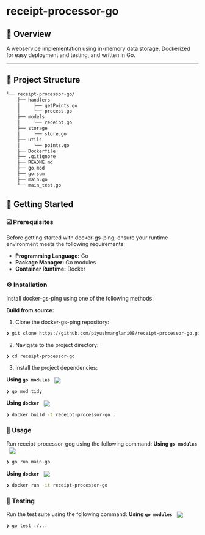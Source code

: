 # receipt-processor-go

## 📍 Overview

A webservice implementation using in-memory data storage, Dockerized for easy deployment and testing, and written in Go.

---
## 📁 Project Structure

```sh
└── receipt-processor-go/
    ├── handlers
    │     ├── getPoints.go
    │     └── process.go
    ├── models
    │     └── receipt.go
    ├── storage
    │     └── store.go
    ├── utils
    │     └── points.go
    ├── Dockerfile
    ├── .gitignore
    ├── README.md
    ├── go.mod
    ├── go.sum
    ├── main.go
    └── main_test.go
```

## 🚀 Getting Started

### ☑️ Prerequisites

Before getting started with docker-gs-ping, ensure your runtime environment meets the following requirements:

- **Programming Language:** Go
- **Package Manager:** Go modules
- **Container Runtime:** Docker


### ⚙️ Installation

Install docker-gs-ping using one of the following methods:

**Build from source:**

1. Clone the docker-gs-ping repository:
```sh
❯ git clone https://github.com/piyushmanglani08/receipt-processor-go.git
```

2. Navigate to the project directory:
```sh
❯ cd receipt-processor-go
```

3. Install the project dependencies:


**Using `go modules`** &nbsp; [<img align="center" src="https://img.shields.io/badge/Go-00ADD8.svg?style={badge_style}&logo=go&logoColor=white" />](https://golang.org/)

```sh
❯ go mod tidy
```


**Using `docker`** &nbsp; [<img align="center" src="https://img.shields.io/badge/Docker-2CA5E0.svg?style={badge_style}&logo=docker&logoColor=white" />](https://www.docker.com/)

```sh
❯ docker build -t receipt-processor-go .


```




### 🤖 Usage
Run receipt-processor-gog using the following command:
**Using `go modules`** &nbsp; [<img align="center" src="https://img.shields.io/badge/Go-00ADD8.svg?style={badge_style}&logo=go&logoColor=white" />](https://golang.org/)

```sh
❯ go run main.go
```


**Using `docker`** &nbsp; [<img align="center" src="https://img.shields.io/badge/Docker-2CA5E0.svg?style={badge_style}&logo=docker&logoColor=white" />](https://www.docker.com/)

```sh
❯ docker run -it receipt-processor-go
```


### 🧪 Testing
Run the test suite using the following command:
**Using `go modules`** &nbsp; [<img align="center" src="https://img.shields.io/badge/Go-00ADD8.svg?style={badge_style}&logo=go&logoColor=white" />](https://golang.org/)

```sh
❯ go test ./...
```
